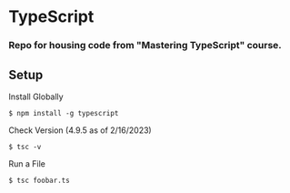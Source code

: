 # TypeScript
### Repo for housing code from "Mastering TypeScript" course.

## Setup
Install Globally

``` $ npm install -g typescript ```

Check Version (4.9.5 as of 2/16/2023)

``` $ tsc -v ```

Run a File

``` $ tsc foobar.ts ```
